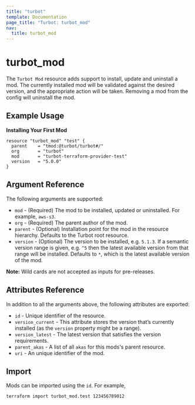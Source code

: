 ```yaml
---
title: "turbot"
template: Documentation
page_title: "Turbot: turbot_mod"
nav:
  title: turbot_mod
---
```


# turbot_mod

The `Turbot Mod` resource adds support to install, update and uninstall a mod. The currently installed mod will be validated against the desired version, and the appropriate action will be taken. Removing a mod from the config will uninstall the mod.

## Example Usage

**Installing Your First Mod**

```hcl
resource "turbot_mod" "test" {
  parent    = "tmod:@turbot/turbot#/"
  org       = "turbot"
  mod       = "turbot-terraform-provider-test"
  version   = "5.0.0"
}
```

## Argument Reference

The following arguments are supported:

- `mod` - (Required) The mod to be installed, updated or uninstalled. For example, `aws-s3`.
- `org` - (Required) The parent author of the mod.
- `parent` - (Optional) Installation point for the mod in the resource hierarchy. Defaults to the Turbot root resource.
- `version` - (Optional) The version to be installed, e.g. `5.1.3`. If a semantic version range is given, e.g. `^5` then the latest available version from that range will be installed. Defaults to `*`, which is the latest available version of the mod.

**Note:** Wild cards are not accepted as inputs for pre-releases.

## Attributes Reference

In addition to all the arguments above, the following attributes are exported:

- `id` - Unique identifier of the resource.
- `version_current` - This attribute stores the version that’s currently installed (as the `version` property might be a range).
- `version_latest` - The latest version that satisfies the version requirements.
- `parent_akas` - A list of all `akas` for this mods's parent resource.
- `uri` - An unique identifier of the mod.

## Import

Mods can be imported using the `id`. For example,

```
terraform import turbot_mod.test 123456789012
```